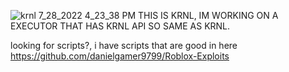 ![krnl 7_28_2022 4_23_38 PM](https://user-images.githubusercontent.com/110137940/181630497-65e883c0-b3ba-41f2-bc5c-ac1e893ce036.png)
THIS IS KRNL,
IM WORKING ON A EXECUTOR THAT HAS KRNL API SO SAME AS KRNL.


looking for scripts?, i have scripts that are good in here https://github.com/danielgamer9799/Roblox-Exploits
